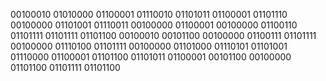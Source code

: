 00100010 01010000 01100001 01110010 01101011 01100001 01101110 00100000 01101001 01110011 00100000 01100001 00100000 01100110 01101111 01101111 01101100 00100010 00101100 00100000 01100111 01101111 00100000 01110100 01101111 00100000 01101000 01110101 01101001 01110000 01100001 01101100 01101011 01100001 00101100 00100000 01101100 01101111 01101100
